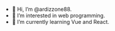 - 👋 Hi, I’m @ardizzone88.
- 👀 I’m interested in web programming.
- 🌱 I’m currently learning Vue and React.




